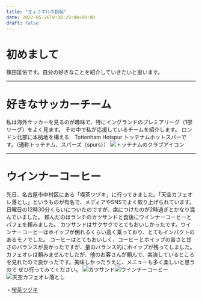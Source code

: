 ```yaml
---
title: "きょうすけの投稿"
date: 2022-05-26T9:30:29:00+09:00
draft: false
---
```


# 初めまして
篠田匡佑です。自分の好きなことを紹介していきたいと思います。

---

# 好きなサッカーチーム
私は海外サッカーを見るのが趣味で、特にイングランドのプレミアリーグ（1部リーグ）をよく見ます。
その中で私が応援しているチームを紹介します。
ロンドン北部に本拠地を構える　Tottenham Hotspur トッテナムホットスパーです。（通称トッテナム、スパーズ（spurs））
![トッテナムのクラブアイコン](https://www.bing.com/th?id=A3def8108bda81532fc598083e5303e22&w=116&h=156&c=7&o=6&dpr=1.5&pid=SANGAM)

---

# ウインナーコーヒー
先日、名古屋市中村区にある「喫茶ツヅキ」に行ってきました。「天空カフェオレ落とし」というものが有名で、メディアやSNSでよく取り上げられています。
日曜日の12時30分くらいについたのですが、席につけたのが2時過ぎとかなり混んでいました。
頼んだのはランチのカツサンドと食後にウインナーコーヒーとパフェを頼みました。
カツサンドはサクサクでとてもおいしかったです。ウインナーコーヒーはホイップが倒れるくらい高く乗っており、とてもインパクトのあるモノでした。
コーヒーはとてもおいしく、コーヒーとホイップの苦さと甘さのバランスが良かったですが、量のバランス的にホイップが残ってしました。
カフェオレは頼みませんでしたが、他のお客さんが頼んで、実演しているところを見れたので良かったです。美味しかったうえに、メニューも多く楽しいと思うので
ぜひ行ってみてください。
![カツサンド]("C:\Users\kyosu\Pictures\17486.jpg")![ウインナーコーヒー]("C:\Users\kyosu\Pictures\17484.jpg") ![天空カフェオレ落とし]("C:\Users\kyosu\Pictures\17500.jpg")

・[喫茶ツヅキ](https://goo.gl/maps/k6LPzVmPFEiReQJA7)






